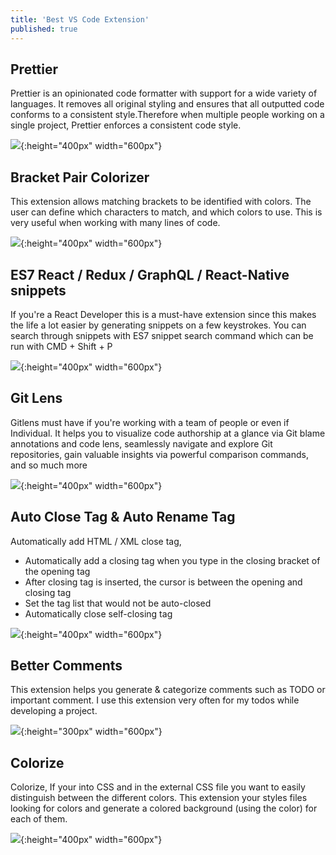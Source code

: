```yaml
---
title: 'Best VS Code Extension'
published: true
---
```


## Prettier

Prettier is an opinionated code formatter with support for a wide variety of languages. It removes all original styling and ensures that all outputted code conforms to a consistent style.Therefore when multiple people working on a single project,
Prettier enforces a consistent code style.

![](https://cdn-images-1.medium.com/max/800/1*BcY_ZrtxWuDWBticyUwQVA.png){:height="400px" width="600px"}

## Bracket Pair Colorizer

This extension allows matching brackets to be identified with colors. The user can define which characters to match, and which colors to use. This is very useful when working with many lines of code.

![](https://cdn-images-1.medium.com/max/800/1*uEe8NDoblK-XsVauNEg8wg.png){:height="400px" width="600px"}

## ES7 React / Redux / GraphQL / React-Native snippets

If you're a React Developer this is a must-have extension since this makes the life a lot easier by generating snippets on a few keystrokes. You can search through snippets with ES7 snippet search command which can be run with CMD + Shift + P

![](https://cdn-images-1.medium.com/max/800/1*Yw3KhpRJucSHx3m4clBpdg.png){:height="400px" width="600px"}

## Git Lens

Gitlens must have if you're working with a team of people or even if Individual. It helps you to visualize code authorship at a glance via Git blame annotations and code lens, seamlessly navigate and explore Git repositories, gain valuable insights via powerful comparison commands, and so much more

![](https://cdn-images-1.medium.com/max/800/1*DS2aWPI70ydDx4WHkkiJVQ.gif){:height="400px" width="600px"}

## Auto Close Tag & Auto Rename Tag

Automatically add HTML / XML close tag,

-   Automatically add a closing tag when you type in the closing bracket of the opening tag
-   After closing tag is inserted, the cursor is between the opening and closing tag
-   Set the tag list that would not be auto-closed
-   Automatically close self-closing tag

![](https://cdn-images-1.medium.com/max/800/1*EbGIozYQA3qS3nXpNtSDeg.gif){:height="400px" width="600px"}

## Better Comments

This extension helps you generate & categorize comments such as TODO or important comment. I use this extension very often for my todos while developing a project.

![](https://cdn-images-1.medium.com/max/800/1*d0I-EM3LrA7HBezr-JeY1w.png){:height="300px" width="600px"}

## Colorize

Colorize, If your into CSS and in the external CSS file you want to easily distinguish between the different colors. This extension your styles files looking for colors and generate a colored background (using the color) for each of them.

![](https://cdn-images-1.medium.com/max/800/1*tJBamiP13N4MEgtUWS98dg.gif){:height="400px" width="600px"}
